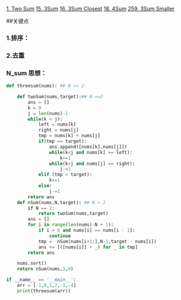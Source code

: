 [1. Two Sum](https://leetcode-cn.com/problems/two-sum/)
[15. 3Sum](https://leetcode-cn.com/problems/3sum/)
[16. 3Sum Closest](https://leetcode-cn.com/problems/3sum-closest/)
[18. 4Sum](https://leetcode-cn.com/problems/3sum/)
[259. 3Sum Smaller](https://leetcode-cn.com/problems/3sum/)

##关键点

### 1.排序：

### 2.去重

### N_sum 思想：

```python
def threesum(nums): ## N >= 2

    def twoSum(nums,target):## N ==2
        ans = []
        k = 0
        j = len(nums)-1
        while(k < j):
            left = nums[k]
            right = nums[j]
            tmp = nums[k] + nums[j]
            if(tmp == target):
                ans.append([nums[k],nums[j]])
                while(k<j and nums[k] == left):
                    k+=1
                while(k<j and nums[j] == right):
                    j-=1
            elif (tmp < target):
                k+=1
            else:
                j-=1
        return ans
    def nSum(nums,N,target): ## N > 2
        if N == 2:
            return twoSum(nums,target)
        ans = []
        for i in range(len(nums)-N + 1):
            if i > 0 and nums[i] == nums[i - 1]:
                continue
            tmp =  nSum(nums[i+1:],N-1,target - nums[i])
            ans += [([nums[i]] + _) for _ in tmp]
        return ans

    nums.sort()
    return nSum(nums,3,0)

if __name__ == '__main__':
    arr = [-1,0,1,2,-1,-4]
    print(threesum(arr))

```
